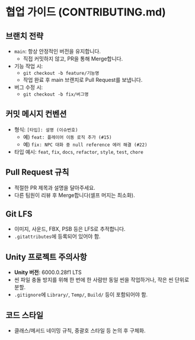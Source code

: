 # 협업 가이드 (CONTRIBUTING.md)

## 브랜치 전략
- `main`: 항상 안정적인 버전을 유지합니다.  
  - 직접 커밋하지 않고, PR을 통해 Merge합니다.
- 기능 작업 시:
  - `git checkout -b feature/기능명`
  - 작업 완료 후 main 브랜치로 Pull Request를 보냅니다.
- 버그 수정 시:
  - `git checkout -b fix/버그명` 

## 커밋 메시지 컨벤션
- 형식: `[타입]: 설명 (이슈번호)`
  - 예) `feat: 플레이어 이동 로직 추가 (#15)`
  - 예) `fix: NPC 대화 중 null reference 에러 해결 (#22)`
- 타입 예시: `feat`, `fix`, `docs`, `refactor`, `style`, `test`, `chore`

## Pull Request 규칙
- 적절한 PR 제목과 설명을 달아주세요.
- 다른 팀원이 리뷰 후 Merge합니다(셀프 머지는 최소화).

## Git LFS
- 이미지, 사운드, FBX, PSB 등은 LFS로 추적합니다.
- `.gitattributes`에 등록되어 있어야 함.

## Unity 프로젝트 주의사항
- **Unity 버전**: 6000.0.28f1 LTS  
- 씬 파일 충돌 방지를 위해 한 번에 한 사람만 동일 씬을 작업하거나, 작은 씬 단위로 분할.
- `.gitignore`에 `Library/`, `Temp/`, `Build/` 등이 포함되어야 함.

## 코드 스타일
- 클래스/메서드 네이밍 규칙, 중괄호 스타일 등 논의 후 구체화.
